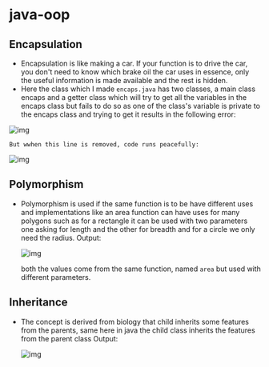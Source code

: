 # java-oop
## Encapsulation
- Encapsulation is like making a car. If your function is to drive the car, you don't need to know which brake oil the car uses
   in essence, only the useful information is made available and the rest is hidden.
 - Here the class which I made `encaps.java` has two classes, a main class encaps and a getter class which will try to get all
   the variables in the encaps class but fails to do so as one of the class's variable is private to the encaps class and trying to get it results in the following error:

![img](https://i.imgur.com/JMftAc9.png)

    But wwhen this line is removed, code runs peacefully:
    
![img](https://i.imgur.com/2lGX3k9.png)


## Polymorphism
- Polymorphism is used if the same function is to be have different uses and implementations like an area function can have uses for many polygons such 
  as for a rectangle it can be used with two parameters one asking for length and the other for breadth and for a circle we only need the radius.
  Output:
  
  ![img](https://i.imgur.com/rRjxCt8.png)
  
  both the values come from the same function, named `area` but used with different parameters.
  
## Inheritance
- The concept is derived from biology that child inherits some features from the parents, same here in java the child class inherits the features from the parent class
  Output:
  
  ![img](https://i.imgur.com/wqFAdNR.png)
